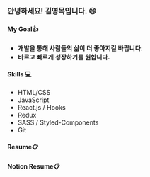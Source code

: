 ### 안녕하세요! 김영목입니다. 😄

#### My Goal👍
- **개발을 통해 사람들의 삶이 더 좋아지길 바랍니다.**
- **바르고 빠르게 성장하기를 원합니다.**

#### Skills 💻
- HTML/CSS
- JavaScript
- React.js / Hooks
- Redux
- SASS / Styled-Components
- Git

#### <a href="https://drive.google.com/file/d/1zqQ25qq2ICa7InIBDTpiMsit36mL5t6q/view?usp=sharing" style="text-decoration:none" target="_blank">Resume📋</a>
#### <a href="https://www.notion.so/0683744886ba4e76b22fbc2a0b66b03c" style="text-decoration:none" target="_blank">Notion Resume📋</a>

<!--
**mokyoungg/mokyoungg** is a ✨ _special_ ✨ repository because its `README.md` (this file) appears on your GitHub profile.

Here are some ideas to get you started:

- 🔭 I’m currently working on ...
- 🌱 I’m currently learning ...
- 👯 I’m looking to collaborate on ...
- 🤔 I’m looking for help with ...
- 💬 Ask me about ...
- 📫 How to reach me: ...
- 😄 Pronouns: ...
- ⚡ Fun fact: ...
-->
